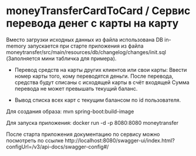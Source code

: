 # moneyTransferCardToCard / Сервис перевода денег с карты на карту 

Вместо загрузки исходных данных из файла использована DB in-memory запускается при старте приложения из файла moneytransfer/src/main/resources/db/changelog/changes/init.sql (Заполняется мини табличка для примера).

- Перевод средств на карты других клиентов или свои карты:
Ввести номер карты того, кому переводятся деньги. После перевода, средства будут списаны с исходящей карты в счёт 
входящей Сумма перевода не может превышать текущий баланс.

- Вывод списка всех карт с текущим балансом по id пользователя.

Для создания образа: mvn spring-boot:build-image

Для запуска приложения: docker run -d -p 8080:8080 moneytransfer

После старта приложения документацию по сервису можно посмотреть по ссылке http://localhost:8080/swagger-ui/index.html?configUrl=/v3/api-docs/swagger-config#/





